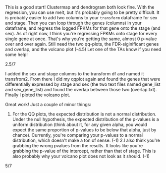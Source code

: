 This is a good start! Clustermap and dendrogram both look fine. With the regression, you can use melt, but it's probably going to be pretty difficult. It is probably easier to add two columns to your `transform` dataframe for sex and stage. Then you can loop through the genes (columns) in your dataframe, and regress the logged FPKMs for that gene onto the stage (and sex). As of right now, I think you're regressing FPKMs onto stage for every single gene at once. That's why you're getting the same, almost 0 p-value over and over again. Still need the two qq-plots, the FDR-siginificant genes and overlap, and the volcano plot (-4.5) Let one of the TAs know if you need some help!

2.5/7


I added the sex and stage columns to the transform df and named it transfrom2. From there I did my qqplot again and found the genes that were differentially expressed by stage and sex (the two text files named gene_list and sex_gene_list) and found the overlap between those two (overlap.txt). Finally I ploted the volcano plot.

Great work! Just a couple of minor things:
1. For the QQ plots, the expected distribution is not a normal distribution. Under the null hypothesis, the expected distribution of the p-values is a uniform distribution (think about it, for any given alpha, you would expect the same proportion of p-values to be below that alpha, just by chance). Currently, you're comparing your p-values to a normal distribution, which doesn't make a ton of sense. (-1)
2.I also think you're grabbing the wrong pvalues from the results. It looks like you're grabbing the p-value of the intercept, rather than that of stage. This is also probably why your volcano plot does not look as it should. (-1)

5/7
